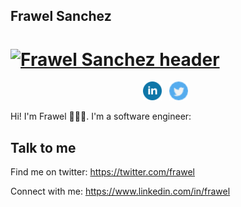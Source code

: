 ## Frawel Sanchez
# [![Frawel Sanchez header](https://media-exp1.licdn.com/dms/image/C4E16AQFpuzSxl18_2A/profile-displaybackgroundimage-shrink_350_1400/0?e=1599696000&v=beta&t=aqnQFDiXlP6ifi1d1OGvA8sO2biZw0mcu8-oCPjDJe8)](https://www.linkedin.com/in/frawel)

<p align='center'>
<a href="https://www.linkedin.com/in/frawel/"><img height="30" src="https://raw.githubusercontent.com/Frawel/Frawel/master/icons/linkedin.png"></a>&nbsp;&nbsp;
<a href="https://twitter/frawel"><img height="30" src="https://raw.githubusercontent.com/Frawel/Frawel/master/icons/twitter.png?raw=true"></a>&nbsp;&nbsp;
</p>


Hi! I'm Frawel 🙋🏽‍♂️. I'm a software engineer:


## Talk to me
Find me on twitter: https://twitter.com/frawel

Connect with me: https://www.linkedin.com/in/frawel
